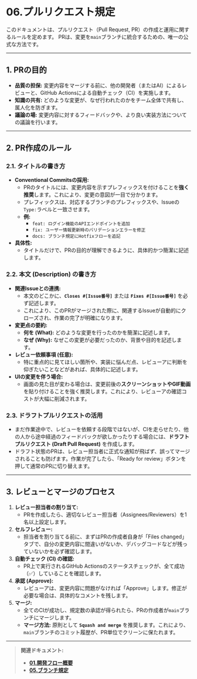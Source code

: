 # 06.プルリクエスト規定

このドキュメントは、プルリクエスト（Pull Request, PR）の作成と運用に関するルールを定めます。
PRは、変更を`main`ブランチに統合するための、唯一の公式な方法です。

---

## 1. PRの目的

*   **品質の担保:**
    変更内容をマージする前に、他の開発者（またはAI）によるレビューと、GitHub Actionsによる自動チェック（CI）を実施します。
*   **知識の共有:**
    どのような変更が、なぜ行われたのかをチーム全体で共有し、属人化を防ぎます。
*   **議論の場:**
    変更内容に対するフィードバックや、より良い実装方法についての議論を行います。

---

## 2. PR作成のルール

### 2.1. タイトルの書き方

*   **Conventional Commitsの採用:**
    *   PRのタイトルには、変更内容を示すプレフィックスを付けることを**強く推奨**します。これにより、変更の意図が一目で分かります。
    *   プレフィックスは、対応するブランチのプレフィックスや、Issueの`Type:`ラベルと一致させます。
    *   **例:**
        *   `feat: ログイン機能のAPIエンドポイントを追加`
        *   `fix: ユーザー情報更新時のバリデーションエラーを修正`
        *   `docs: ブランチ規定にHotfixフローを追記`
*   **具体性:**
    *   タイトルだけで、PRの目的が理解できるように、具体的かつ簡潔に記述します。

### 2.2. 本文 (Description) の書き方

*   **関連Issueとの連携:**
    *   本文のどこかに、**`Closes #[Issue番号]`** または **`Fixes #[Issue番号]`** を必ず記述します。
    *   これにより、このPRがマージされた際に、関連するIssueが自動的にクローズされ、作業の完了が明確になります。
*   **変更点の要約:**
    *   **何を (What):** どのような変更を行ったのかを簡潔に記述します。
    *   **なぜ (Why):** なぜこの変更が必要だったのか、背景や目的を記述します。
*   **レビュー依頼事項 (任意):**
    *   特に重点的に見てほしい箇所や、実装に悩んだ点、レビューアに判断を仰ぎたいことなどがあれば、具体的に記述します。
*   **UIの変更を伴う場合:**
    *   画面の見た目が変わる場合は、変更前後の**スクリーンショットやGIF動画**を貼り付けることを強く推奨します。これにより、レビューアの確認コストが大幅に削減されます。

### 2.3. ドラフトプルリクエストの活用

*   まだ作業途中で、レビューを依頼する段階ではないが、CIを走らせたり、他の人から途中経過のフィードバックが欲しかったりする場合には、**ドラフトプルリクエスト (Draft Pull Request)** を作成します。
*   ドラフト状態のPRは、レビュー担当者に正式な通知が飛ばず、誤ってマージされることも防げます。作業が完了したら、「Ready for review」ボタンを押して通常のPRに切り替えます。

---

## 3. レビューとマージのプロセス

1.  **レビュー担当者の割り当て:**
    *   PRを作成したら、適切なレビュー担当者（Assignees/Reviewers）を1名以上設定します。
2.  **セルフレビュー:**
    *   担当者を割り当てる前に、まずはPRの作成者自身が「Files changed」タブで、自分の変更内容に間違いがないか、デバッグコードなどが残っていないかを必ず確認します。
3.  **自動チェック (CI) の確認:**
    *   PR上で実行されるGitHub Actionsのステータスチェックが、全て成功（✅）していることを確認します。
4.  **承認 (Approve):**
    *   レビューアは、変更内容に問題がなければ「Approve」します。修正が必要な場合は、具体的なコメントを残します。
5.  **マージ:**
    *   全てのCIが成功し、規定数の承認が得られたら、PRの作成者が`main`ブランチにマージします。
    *   **マージ方法:** 原則として **`Squash and merge`** を推奨します。これにより、`main`ブランチのコミット履歴が、PR単位でクリーンに保たれます。

---
> **関連ドキュメント:**
> - **[01.開発フロー概要](./01_開発フロー概要.md)**
> - **[05.ブランチ規定](./05_ブランチ規定.md)**

